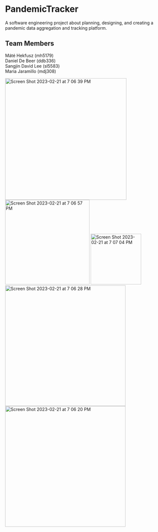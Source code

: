 # PandemicTracker
<p>A software engineering project about planning, designing, and creating a pandemic data aggregation and tracking platform.</p>

<p><h2><strong>Team Members</strong></h2>

Máté Hekfusz (mh5179)<br>
Daniel De Beer (ddb336)<br>
Sangjin David Lee (sl5583)<br>
Maria Jaramillo (mdj308)

</p>

<img width="394" alt="Screen Shot 2023-02-21 at 7 06 39 PM" src="https://user-images.githubusercontent.com/24204239/220314413-0d53671f-1c78-4c19-9d64-4dec9fff7c05.png">

<img width="274" alt="Screen Shot 2023-02-21 at 7 06 57 PM" src="https://user-images.githubusercontent.com/24204239/220314455-e8b16553-1f61-47e1-ae38-79a279a3a256.png">

<img width="164" alt="Screen Shot 2023-02-21 at 7 07 04 PM" src="https://user-images.githubusercontent.com/24204239/220314481-c6402b9b-e099-4d7d-bf62-3cba040f59ae.png">

<img width="391" alt="Screen Shot 2023-02-21 at 7 06 28 PM" src="https://user-images.githubusercontent.com/24204239/220314505-248dcf94-714e-42cf-add9-ed59be3686de.png">

<img width="391" alt="Screen Shot 2023-02-21 at 7 06 20 PM" src="https://user-images.githubusercontent.com/24204239/220314527-6bace81b-93a9-43b0-b0a2-209ed4b8e86c.png">

